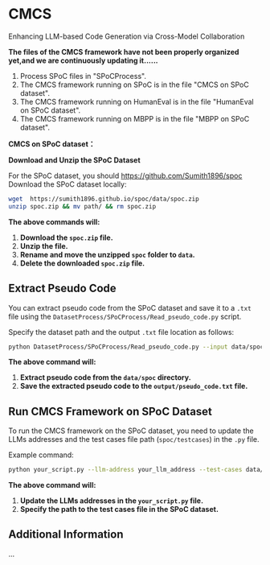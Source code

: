 # CMCS
Enhancing LLM-based Code Generation via Cross-Model Collaboration

**The files of the CMCS framework have not been properly organized yet,and we are continuously updating it......**

1. Process SPoC files in "SPoCProcess".
2. The CMCS framework running on SPoC is in the file "CMCS on SPoC dataset".
3. The CMCS framework running on HumanEval is in the file "HumanEval on SPoC dataset".
4. The CMCS framework running on MBPP is in the file "MBPP on SPoC dataset".

**CMCS on SPoC dataset：**

**Download and Unzip the SPoC Dataset**

For the SPoC dataset, you should https://github.com/Sumith1896/spoc Download the SPoC dataset locally:
```bash
wget  https://sumith1896.github.io/spoc/data/spoc.zip
unzip spoc.zip && mv path/ && rm spoc.zip
```

**The above commands will:**
1. **Download the `spoc.zip` file.**
2. **Unzip the file.**
3. **Rename and move the unzipped `spoc` folder to `data`.**
4. **Delete the downloaded `spoc.zip` file.**

## Extract Pseudo Code

You can extract pseudo code from the SPoC dataset and save it to a `.txt` file using the `DatasetProcess/SPoCProcess/Read_pseudo_code.py` script.

Specify the dataset path and the output `.txt` file location as follows:

```bash
python DatasetProcess/SPoCProcess/Read_pseudo_code.py --input data/spoc --output output/pseudo_code.txt
```

**The above command will:**
1. **Extract pseudo code from the `data/spoc` directory.**
2. **Save the extracted pseudo code to the `output/pseudo_code.txt` file.**

## Run CMCS Framework on SPoC Dataset

To run the CMCS framework on the SPoC dataset, you need to update the LLMs addresses and the test cases file path (`spoc/testcases`) in the `.py` file.

Example command:

```bash
python your_script.py --llm-address your_llm_address --test-cases data/spoc/testcases
```

**The above command will:**
1. **Update the LLMs addresses in the `your_script.py` file.**
2. **Specify the path to the test cases file in the SPoC dataset.**

## Additional Information

...
```
